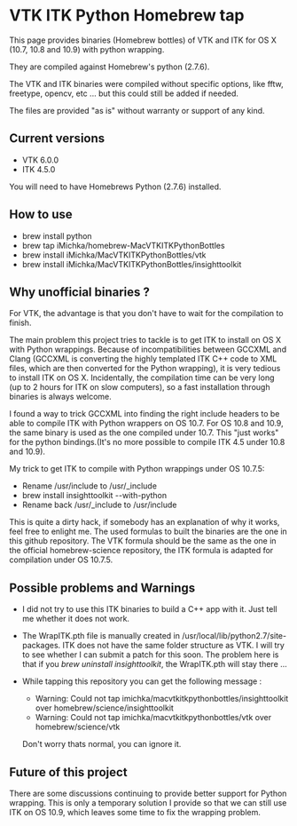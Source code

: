VTK ITK Python Homebrew tap
===========================

This page provides binaries (Homebrew bottles) of VTK and ITK for OS X (10.7, 10.8 and 10.9) with python wrapping.

They are compiled against Homebrew's python (2.7.6).

The VTK and ITK binaries were compiled without specific options, like fftw, freetype, opencv, etc ... but this could still be added if needed.

The files are provided "as is" without warranty or support of any kind.

## Current versions

  - VTK 6.0.0
  - ITK 4.5.0

You will need to have Homebrews Python (2.7.6) installed.

## How to use

  - brew install python
  - brew tap iMichka/homebrew-MacVTKITKPythonBottles
  - brew install iMichka/MacVTKITKPythonBottles/vtk
  - brew install iMichka/MacVTKITKPythonBottles/insighttoolkit

## Why unofficial binaries ?

For VTK, the advantage is that you don't have to wait for the compilation to finish.

The main problem this project tries to tackle is to get ITK to install on OS X with Python wrappings.
Because of incompatibilities between GCCXML and Clang (GCCXML is converting the highly templated ITK C++ code to XML files, which are then converted for the Python wrapping), it is very tedious to install ITK on OS X.
Incidentally, the compilation time can be very long (up to 2 hours for ITK on slow computers), so a fast installation through binaries is always welcome.

I found a way to trick GCCXML into finding the right include headers to be able to compile ITK with Python wrappers on OS 10.7. For OS 10.8 and 10.9, the same binary is used as the one compiled under 10.7. This "just works" for the python bindings.(It's no more possible to compile ITK 4.5 under 10.8 and 10.9).

My trick to get ITK to compile with Python wrappings under OS 10.7.5:

  - Rename /usr/include to /usr/_include
  - brew install insighttoolkit --with-python
  - Rename back /usr/_include to /usr/include

This is quite a dirty hack, if somebody has an explanation of why it works, feel free to enlight me. The used formulas to built the binaries are the one in this github repository. The VTK formula should be the same as the one in the official homebrew-science repository, the ITK formula is adapted for compilation under OS 10.7.5.

## Possible problems and Warnings

 - I did not try to use this ITK binaries to build a C++ app with it. Just tell me whether it does not work.
 - The WrapITK.pth file is manually created in /usr/local/lib/python2.7/site-packages. ITK does not have the same folder structure as VTK. I will try to see whether I can submit a patch for this soon. The problem here is that if you *brew uninstall insighttoolkit*, the WrapITK.pth will stay there ...
 - While tapping this repository you can get the following message :
   
   - Warning: Could not tap imichka/macvtkitkpythonbottles/insighttoolkit over homebrew/science/insighttoolkit
   - Warning: Could not tap imichka/macvtkitkpythonbottles/vtk over homebrew/science/vtk
   
   Don't worry thats normal, you can ignore it.

## Future of this project

There are some discussions continuing to provide better support for Python wrapping. This is only a temporary solution I provide so that we can still use ITK on OS 10.9, which leaves some time to fix the wrapping problem.
